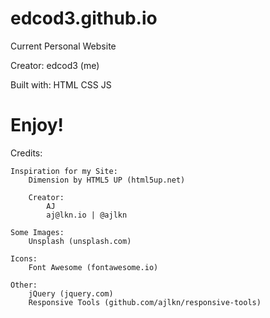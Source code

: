 # edcod3.github.io
Current Personal Website

Creator:
    edcod3 (me)
    
Built with:
    HTML 
    CSS
    JS

# Enjoy!



Credits:

	Inspiration for my Site:
		Dimension by HTML5 UP (html5up.net)
		
		Creator:
			AJ 
			aj@lkn.io | @ajlkn

	Some Images:
		Unsplash (unsplash.com)

	Icons:
		Font Awesome (fontawesome.io)

	Other:
		jQuery (jquery.com)
		Responsive Tools (github.com/ajlkn/responsive-tools)
